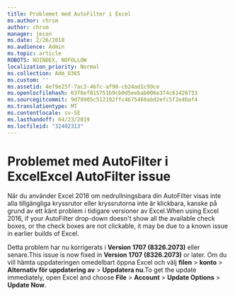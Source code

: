 ```yaml
---
title: Problemet med AutoFilter i Excel
ms.author: chrsm
author: chrsm
manager: jecon
ms.date: 2/26/2018
ms.audience: Admin
ms.topic: article
ROBOTS: NOINDEX, NOFOLLOW
localization_priority: Normal
ms.collection: Adm_O365
ms.custom: ''
ms.assetid: 4ef9e25f-7ac3-46fc-af90-cb24ad1c99ce
ms.openlocfilehash: 63f6ef815751b9cb0d5eebab006e374c61426733
ms.sourcegitcommit: 9d78905c512192ffc4675468abd2efc5f2e4baf4
ms.translationtype: MT
ms.contentlocale: sv-SE
ms.lasthandoff: 04/23/2019
ms.locfileid: "32402313"
---
```

# <a name="excel-autofilter-issue"></a><span data-ttu-id="68a87-102">Problemet med AutoFilter i Excel</span><span class="sxs-lookup"><span data-stu-id="68a87-102">Excel AutoFilter issue</span></span>

<span data-ttu-id="68a87-103">När du använder Excel 2016 om nedrullningsbara din AutoFilter visas inte alla tillgängliga kryssrutor eller kryssrutorna inte är klickbara, kanske på grund av ett känt problem i tidigare versioner av Excel.</span><span class="sxs-lookup"><span data-stu-id="68a87-103">When using Excel 2016, if your AutoFilter drop-down doesn't show all the available check boxes, or the check boxes are not clickable, it may be due to a known issue in earlier builds of Excel.</span></span> 
  
<span data-ttu-id="68a87-104">Detta problem har nu korrigerats i **Version 1707 (8326.2073)** eller senare.</span><span class="sxs-lookup"><span data-stu-id="68a87-104">This issue is now fixed in **Version 1707 (8326.2073)** or later.</span></span> <span data-ttu-id="68a87-105">Om du vill hämta uppdateringen omedelbart öppna Excel och välj **filen** \> **konto** \> **Alternativ för uppdatering av** \> **Uppdatera nu**.</span><span class="sxs-lookup"><span data-stu-id="68a87-105">To get the update immediately, open Excel and choose **File** \> **Account** \> **Update Options** \> **Update Now**.</span></span>
  

